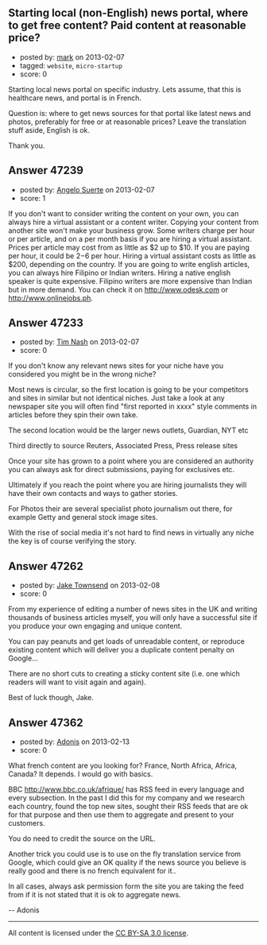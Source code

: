 ## Starting local (non-English) news portal, where to get free content? Paid content at reasonable price?

- posted by: [mark](https://stackexchange.com/users/-1/23919-mark) on 2013-02-07
- tagged: `website`, `micro-startup`
- score: 0

Starting local news portal on specific industry. Lets assume, that this is healthcare news, and portal is in French. 

Question is: where to get news sources for that portal like latest news and photos, preferably for free or at reasonable prices? Leave the translation stuff aside, English is ok.

Thank you.


## Answer 47239

- posted by: [Angelo Suerte](https://stackexchange.com/users/-1/23923-angelo-suerte) on 2013-02-07
- score: 1

If you don't want to consider writing the content on your own, you can always hire a virtual assistant or a content writer. Copying your content from another site won't make your business grow. Some writers charge per hour or per article, and on a per month basis if you are hiring a virtual assistant. Prices per article may cost from as little as $2 up to $10. If you are paying per hour, it could be $2-$6 per hour. Hiring a virtual assistant costs as little as $200, depending on the country. If you are going to write english articles, you can always hire Filipino or Indian writers. Hiring a native english speaker is quite expensive. Filipino writers are more expensive than Indian but  in more demand. You can check it on http://www.odesk.com or http://www.onlinejobs.ph. 


## Answer 47233

- posted by: [Tim Nash](https://stackexchange.com/users/-1/7035-tim-nash) on 2013-02-07
- score: 0

If you don't know any relevant news sites for your niche have you considered you might be in the wrong niche?

Most news is circular, so the first location is going to be your competitors and sites in similar but not identical niches. Just take a look at any newspaper site you will often find "first reported in xxxx" style comments in articles before they spin their own take.

The second location would be the larger news outlets, Guardian, NYT etc

Third directly to source Reuters, Associated Press, Press release sites

Once your site has grown to a point where you are considered an authority you can always ask for direct submissions, paying for exclusives etc.

Ultimately if you reach the point where you are hiring journalists they will have their own contacts and ways to gather stories.

For Photos their are several specialist photo journalism out there, for example Getty and general stock image sites.

With the rise of social media it's not hard to find news in virtually any niche the key is of course verifying the story.



## Answer 47262

- posted by: [Jake Townsend](https://stackexchange.com/users/-1/23936-jake-townsend) on 2013-02-08
- score: 0

From my experience of editing a number of news sites in the UK and writing thousands of business articles myself, you will only have a successful site if you produce your own engaging and unique content. 

You can pay peanuts and get loads of unreadable content, or reproduce existing content which will deliver you a duplicate content penalty on Google...

There are no short cuts to creating a sticky content site (i.e. one which readers will want to visit again and again).

Best of luck though, Jake.


## Answer 47362

- posted by: [Adonis](https://stackexchange.com/users/-1/23990-adonis) on 2013-02-13
- score: 0

What french content are you looking for? France, North Africa, Africa, Canada?  It depends.  I would go with basics.

BBC http://www.bbc.co.uk/afrique/ has RSS feed in every language and every subsection.  In the past I did this for my company and we research each country, found the top new sites, sought their RSS feeds that are ok for that purpose and then use them to aggregate and present to your customers.  

You do need to credit the source on the URL.

Another trick you could use is to use on the fly translation service from Google, which could give an OK quality if the news source you believe is really good and there is no french equivalent for it..

In all cases, always ask permission form the site you are taking the feed from if it is not stated that it is ok to aggregate news.

-- Adonis



---

All content is licensed under the [CC BY-SA 3.0 license](https://creativecommons.org/licenses/by-sa/3.0/).
